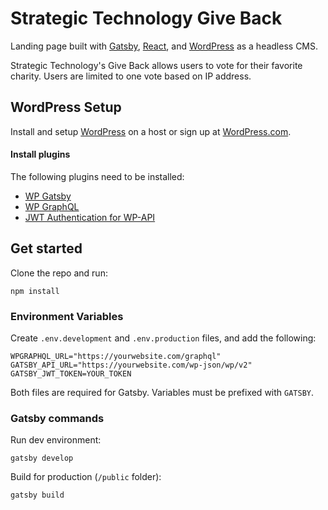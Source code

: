 # Strategic Technology Give Back

Landing page built with [Gatsby](https://www.gatsbyjs.com), [React](https://reactjs.org), and [WordPress](https://wordpress.org) as a headless CMS.

Strategic Technology's Give Back allows users to vote for their favorite charity. Users are limited to one vote based on IP address.

## WordPress Setup

Install and setup [WordPress](http://wordpress.org) on a host or sign up at [WordPress.com](http://wordpress.com).

#### Install plugins

The following plugins need to be installed:

- [WP Gatsby](https://wordpress.org/plugins/wp-gatsby/)
- [WP GraphQL](https://wordpress.org/plugins/wp-graphql/)
- [JWT Authentication for WP-API](https://wordpress.org/plugins/jwt-authentication-for-wp-rest-api/)

## Get started

Clone the repo and run:

```
npm install
```

### Environment Variables

Create `.env.development` and `.env.production` files, and add the following:

```
WPGRAPHQL_URL="https://yourwebsite.com/graphql"
GATSBY_API_URL="https://yourwebsite.com/wp-json/wp/v2"
GATSBY_JWT_TOKEN=YOUR_TOKEN
```

Both files are required for Gatsby. Variables must be prefixed with `GATSBY`.

### Gatsby commands

Run dev environment:

```
gatsby develop
```

Build for production (`/public` folder):

```
gatsby build
```
